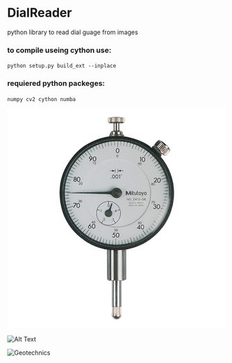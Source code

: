 # DialReader
python library to read dial guage from images

### to compile useing cython use:
`python setup.py build_ext --inplace`
### requiered python packeges:
`numpy cv2 cython numba`


![GitHub Logo](/img/dial_1.jpg)

![Alt Text](http://www.geotechegypt.com)

![Geotechnics](http://www.geotechegypt.com)
